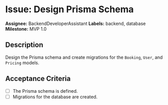 
# Issue: Design Prisma Schema

**Assignee:** BackendDeveloperAssistant
**Labels:** backend, database
**Milestone:** MVP 1.0

## Description

Design the Prisma schema and create migrations for the `Booking`, `User`, and `Pricing` models.

## Acceptance Criteria

- [ ] The Prisma schema is defined.
- [ ] Migrations for the database are created.

